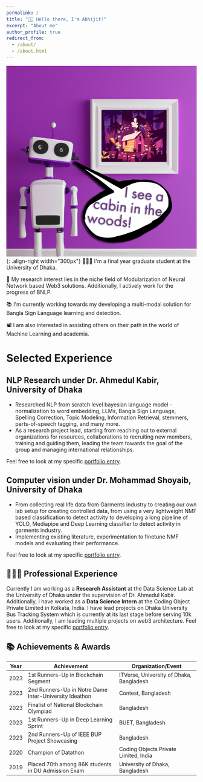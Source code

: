 ```yaml
---
permalink: /
title: "👋🏼 Hello there, I'm Abhijit!"
excerpt: "About me"
author_profile: true
redirect_from: 
  - /about/
  - /about.html
---
```




![Illustration of combining vision and language modalities](/images/image_to_text_vis.png){: .align-right width="300px"}
👨🏻‍💻 I'm a final year graduate student at the University of Dhaka.

🔬 My research interest lies in the niche field of Modularization of Neural Network based Web3 solutions. Additionally, I actively work for the progress of BNLP.

📚 I'm currently working towards my developing a multi-modal solution for Bangla Sign Language learning and detection.

📽️ I am also interested in assisting others on their path in the world of Machine Learning and academia.

# Selected Experience

## NLP Research  under Dr. Ahmedul Kabir, University of Dhaka
- Researched NLP from scratch level bayesian language model - normalization to word embedding, LLMs, Bangla Sign Language, Spelling Correction, Topic Modeling, Information Retrieval, stemmers, parts-of-speech tagging, and many more.
- As a research project lead, starting from reaching out to external organizations for resources, collaborations to recruiting new members, training and guiding them, leading the team towards the goal of the group and managing international relationships. 

Feel free to look at my specific [portfolio entry](https://abj-paul.github.io/files/resume.pdf).

## Computer vision under Dr. Mohammad Shoyaib, University of Dhaka
- From collecting real life data from Garments industry to creating our own lab setup for creating controlled data, from using a very lightweight NMF based classification to detect activity to developing a long pipeline of YOLO, Mediapipe and Deep Learning classifier to detect activity in garments industry.
- Implementing existing literature, experimentation to finetune NMF models and evaluating their performance.

Feel free to look at my specific [portfolio entry](https://abj-paul.github.io/files/resume.pdf).

## 👨🏻‍🔬 Professional Experience
Currently I am working as a **Research Assistant** at the Data Science Lab at the University of Dhaka under the supervision of Dr. Ahmedul Kabir.
Additionally, I have worked as a **Data Science Intern** at the Coding Object Private Limited in Kolkata, India.
I have lead projects on Dhaka University Bus Tracking System which is currently at its last stage before serving 10k users. Additionally, I am leading multiple projects on web3 architecture. Feel free to look at my specific [portfolio entry](https://abj-paul.github.io/files/resume.pdf).

## 📚 Achievements & Awards
| Year | Achievement                                            | Organization/Event                       |
|------|--------------------------------------------------------|------------------------------------------|
| 2023 | 1st Runners-Up in Blockchain Segment                   | ITVerse, University of Dhaka, Bangladesh |
| 2023 | 2nd Runners-Up in Notre Dame Inter-University Ideathon | Contest, Bangladesh                      |
| 2023 | Finalist of National Blockchain Olympiad               | Bangladesh                               |
| 2023 | 1st Runners-Up in Deep Learning Sprint                 | BUET, Bangladesh                         |
| 2023 | 2nd Runners-Up of IEEE BUP Project Showcasing          | Bangladesh                               |
| 2020 | Champion of Datathon                                   | Coding Objects Private Limited, India    |
| 2019 | Placed 70th among 86K students in DU Admission Exam    | University of Dhaka, Bangladesh          |






